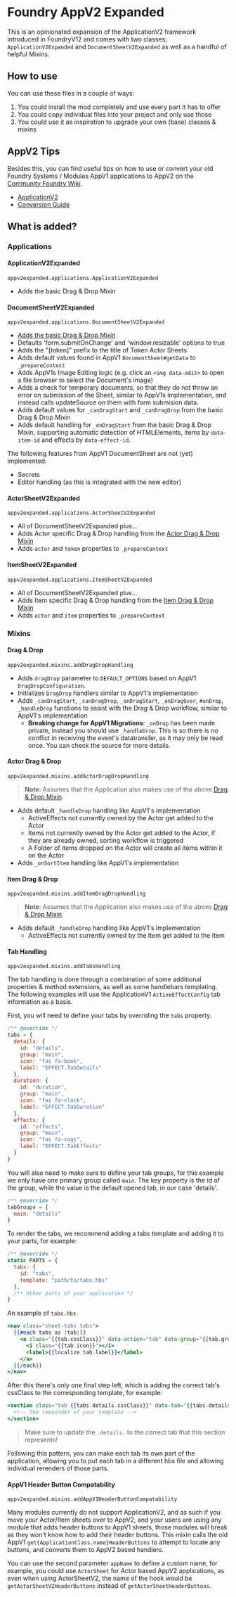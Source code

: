 # Foundry AppV2 Expanded
This is an opinionated expansion of the ApplicationV2 framework introduced in FoundryV12 and comes with two classes; `ApplicationV2Expanded` and `DocumentSheetV2Expanded` as well as a handful of helpful Mixins.

## How to use
You can use these files in a couple of ways:
1. You could install the mod completely and use every part it has to offer
2. You could copy individual files into your project and only use those
3. You could use it as inspiration to upgrade your own (base) classes & mixins

## AppV2 Tips
Besides this, you can find useful tips on how to use or convert your old Foundry Systems / Modules AppV1 applications to AppV2 on the [Community Foundry Wiki](https://foundryvtt.wiki/).
- [ApplicationV2](https://foundryvtt.wiki/en/development/api/applicationv2)
- [Conversion Guide](https://foundryvtt.wiki/en/development/guides/converting-to-appv2)

## What is added?
### Applications
#### ApplicationV2Expanded
`appv2expanded.applications.ApplicationV2Expanded`
- Adds the basic Drag & Drop Mixin

#### DocumentSheetV2Expanded
`appv2expanded.applications.DocumentSheetV2Expanded`
- [Adds the basic Drag & Drop Mixin](#drag-and-drop)
- Defaults 'form.submitOnChange' and 'window.resizable' options to true
- Adds the "[token]" prefix to the title of Token Actor Sheets
- Adds default values found in AppV1 `DocumentSheet#getData` to `_prepareContext`
- Adds AppV1s Image Editing logic (e.g. click an `<img data-edit>` to open a file browser to select the Document's image)
- Adds a check for temporary documents, so that they do not throw an error on submission of the Sheet, similar to AppV1s implementation, and instead calls updateSource on them with form submision data.
- Adds default values for `_canDragStart` and `_canDragDrop` from the basic Drag & Drop Mixin
- Adds default handling for `_onDragStart` from the basic Drag & Drop Mixin, supporting automatic detection of HTMLElements, items by `data-item-id` and effects by `data-effect-id`.

The following features from AppV1 DocumentSheet are not (yet) implemented:
- Secrets
- Editor handling (as this is integrated with the new editor)

#### ActorSheetV2Expanded
`appv2expanded.applications.ActorSheetV2Expanded`
- All of DocumentSheetV2Expanded plus...
- Adds Actor specific Drag & Drop handling from the [Actor Drag & Drop Mixin](#actor-drag-and-drop)
- Adds `actor` and `token` properties to `_prepareContext`

#### ItemSheetV2Expanded
`appv2expanded.applications.ItemSheetV2Expanded`
- All of DocumentSheetV2Expanded plus...
- Adds Item specific Drag & Drop handling from the [Item Drag & Drop Mixin](#item-drag-and-drop)
- Adds `actor` and `item` properties to `_prepareContext`

### Mixins
#### Drag & Drop
`appv2expanded.mixins.addDragDropHandling`
- Adds `dragDrop` parameter to `DEFAULT_OPTIONS` based on AppV1 `DragDropConfiguration`.
- Initializes `DragDrop` handlers similar to AppV1's implementation
- Adds `_canDragStart`, `_canDragDrop`, `_onDragStart`, `_onDragOver`, `#onDrop`, `_handleDrop` functions to assist with the Drag & Drop workflow, similar to AppV1's implementation
  - **Breaking change for AppV1 Migrations**: `_onDrop` has been made private, instead you should use `_handleDrop`. This is so there is no conflict in receiving the event's datatransfer, as it may only be read once. You can check the source for more details.

#### Actor Drag & Drop
`appv2expanded.mixins.addActorDragDropHandling`
> **Note**: Assumes that the Application also makes use of the above [Drag & Drop Mixin](#drag-and-drop).

- Adds default `_handleDrop` handling like AppV1's implementation
  - ActiveEffects not currently owned by the Actor get added to the Actor
  - Items not currently owned by the Actor get added to the Actor, if they are already owned, sorting workflow is triggered
  - A Folder of items dropped on the Actor will create all items within it on the Actor
- Adds `_onSortItem` handling like AppV1's implementation

#### Item Drag & Drop
`appv2expanded.mixins.addItemDragDropHandling`
> **Note**: Assumes that the Application also makes use of the above [Drag & Drop Mixin](#drag-and-drop).

- Adds default `_handleDrop` handling like AppV1's implementation
  - ActiveEffects not currently owned by the Item get added to the Item

#### Tab Handling
`appv2expanded.mixins.addTabsHandling`

The tab handling is done through a combination of some additional properties & method extensions, as well as some handlebars templating.
The following examples will use the ApplicationV1 `ActiveEffectConfig` tab information as a basis.

First, you will need to define your tabs by overriding the `tabs` property.
```js
/** @override */
tabs = {
  details: {
    id: "details",
    group: "main",
    icon: "fas fa-book",
    label: "EFFECT.TabDetails"
  },
  duration: {
    id: "duration",
    group: "main",
    icon: "fas fa-clock",
    label: "EFFECT.TabDuration"
  },
  effects: {
    id: "effects",
    group: "main",
    icon: "fas fa-cogs",
    label: "EFFECT.TabEffects"
  }
}
```

You will also need to make sure to define your tab groups, for this example we only have one primary group called `main`.
The key property is the id of the group, while the value is the default opened tab, in our case 'details'.
```js
/** @override */
tabGroups = {
  main: "details"
}
```

To render the tabs, we recommend adding a tabs template and adding it to your parts, for example:
```js
/** @override */
static PARTS = {
  tabs: {
    id: "tabs",
    template: "path/to/tabs.hbs"
  },
  /** Other parts of your application */
}
```
An example of `tabs.hbs`
```hbs
<nav class="sheet-tabs tabs">
  {{#each tabs as |tab|}}
    <a class="{{tab.cssClass}}" data-action="tab" data-group="{{tab.group}}" data-tab="{{tab.id}}">
      <i class="{{tab.icon}}"></i> 
      <label>{{localize tab.label}}</label>
    </a>
  {{/each}}
</nav>
```

After this there's only one final step left, which is adding the correct tab's cssClass to the corresponding template, for example:
```hbs
<section class="tab {{tabs.details.cssClass}}" data-tab="{{tabs.details.id}}" data-group="{{tabs.details.group}}">
  <!-- The remainder of your template -->
</section>
```
> Make sure to update the `.details.` to the correct tab that this section represents!

Following this pattern, you can make each tab its own part of the application, allowing you to put each tab in a different hbs file and allowing individual rerenders of those parts.

#### AppV1 Header Button Compatability
`appv2expanded.mixins.addAppV1HeaderButtonCompatability`

Many modules currently do not support ApplicationV2, and as such if you move your Actor/Item sheets over to AppV2, and your users are using any module that adds header buttons to AppV1 sheets, those modules will break as they won't know how to add their header buttons.
This mixin calls the old AppV1 `get{ApplicationClass.name}HeaderButtons` to attempt to locate any buttons, and converts them to AppV2 based handlers.

You can use the second parameter `appName` to define a custom name, for example, you could use `ActorSheet` for Actor based AppV2 applications, as even when using ActorSheetV2, the name of the hook would be `getActorSheetV2HeaderButtons` instead of `getActorSheetHeaderButtons`.
